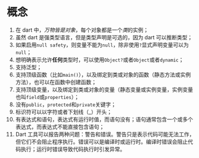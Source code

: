 # 概念

1. 在 dart 中，*万物皆是对象*，每个对象都是一个*类*的实例；
2. 虽然 dart 是强类型语言，但是类型声明是可选的，因为 dart 可以推断类型；
3. 如果启用`null safety`，则变量不能为`null`，除非使用`?`显式声明变量可以为`null`；
4. 想明确表示允许**任何**类型时，可以使用`Object?`或者`Object`或者`dynamic`；
5. 支持泛型；
6. 支持顶级函数（比如`main()`），以及绑定到类或对象的函数（静态方法或实例方法），也可以在函数中创建函数；
7. 支持顶级变量，以及绑定到类或对象的变量（静态变量或实例变量，实例变量也叫`field`或`properties`）；
8. 没有`public`，`protected`和`private`关键字；
9. 标识符可以以字符或者下划线（_）开头；
10. 有表达式和语句，表达式有运行时值，而语句没有；语句通常包含一个或多个表达式，而表达式不能直接包含语句；
11. Dart 工具可以报告两种问题：警告和错误。警告只是表示代码可能无法工作，但它们不会阻止程序执行。错误可以是编译时或运行时。编译时错误会阻止代码执行；运行时错误导致代码执行时引发异常。

